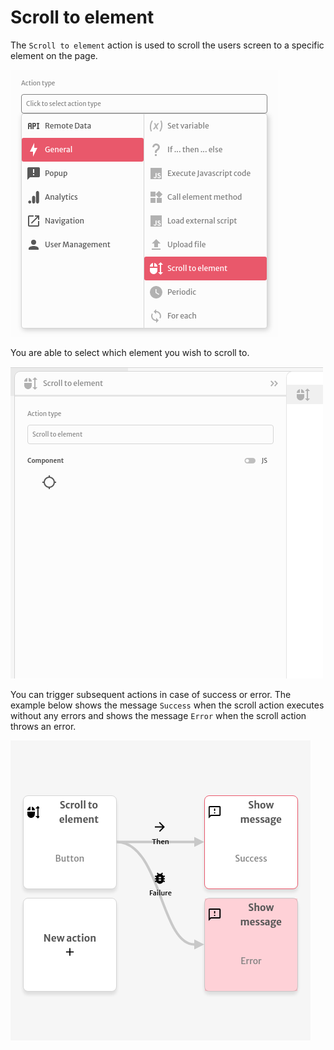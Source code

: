 # Scroll to element

The `Scroll to element` action is used to scroll the users screen to a specific element on the page.

![](../../../.gitbook/assets/screenshot-from-2021-08-04-17-33-32.png)

You are able to select which element you wish to scroll to.

![](../../../.gitbook/assets/screenshot-from-2021-08-04-17-33-39.png)

You can trigger subsequent actions in case of success or error. The example below shows the message `Success` when the scroll action executes without any errors and shows the message `Error` when the scroll action throws an error.

![](../../../.gitbook/assets/screenshot-from-2021-08-04-17-34-36.png)

